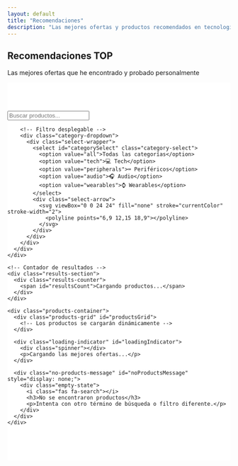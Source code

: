 ```yaml
---
layout: default
title: "Recomendaciones"
description: "Las mejores ofertas y productos recomendados en tecnología"
---
```


<section class="hero">
  <div class="container">
    <div class="hero-content-single">
      <h1 class="hero-title">Recomendaciones <span class="highlight">TOP</span></h1>
      <p class="hero-subtitle">Las mejores ofertas que he encontrado y probado personalmente</p>
    </div>
  </div>
</section>

<section class="content-section" style="background: white; padding: 4rem 0;">
  <div class="container">
    <!-- Sección de buscador y filtros -->
    <div class="search-filter-container">
      <div class="search-filter-row">
        <!-- Buscador -->
        <div class="search-box">
          <div class="search-input-wrapper">
            <i class="fas fa-search search-icon"></i>
            <input 
              type="text" 
              id="recommendationsSearchInput" 
              placeholder="Buscar productos..." 
              class="search-input"
              autocomplete="off"
            >
            <button id="clearSearch" class="clear-search" style="display: none;">
              <i class="fas fa-times"></i>
            </button>
          </div>
        </div>

        <!-- Filtro desplegable -->
        <div class="category-dropdown">
          <div class="select-wrapper">
            <select id="categorySelect" class="category-select">
              <option value="all">Todas las categorías</option>
              <option value="tech">💻 Tech</option>
              <option value="peripherals">⌨️ Periféricos</option>
              <option value="audio">🎧 Audio</option>
              <option value="wearables">⌚ Wearables</option>
            </select>
            <div class="select-arrow">
              <svg viewBox="0 0 24 24" fill="none" stroke="currentColor" stroke-width="2">
                <polyline points="6,9 12,15 18,9"></polyline>
              </svg>
            </div>
          </div>
        </div>
      </div>
    </div>

    <!-- Contador de resultados -->
    <div class="results-section">
      <div class="results-counter">
        <span id="resultsCount">Cargando productos...</span>
      </div>
    </div>

    <div class="products-container">
      <div class="products-grid" id="productsGrid">
        <!-- Los productos se cargarán dinámicamente -->
      </div>

      <div class="loading-indicator" id="loadingIndicator">
        <div class="spinner"></div>
        <p>Cargando las mejores ofertas...</p>
      </div>

      <div class="no-products-message" id="noProductsMessage" style="display: none;">
        <div class="empty-state">
          <i class="fas fa-search"></i>
          <h3>No se encontraron productos</h3>
          <p>Intenta con otro término de búsqueda o filtro diferente.</p>
        </div>
      </div>
    </div>
  </div>
</section>

<!-- Scripts específicos para recomendaciones -->
<script src="{{ '/recommendations-script.js' | relative_url }}?v={{ 'now' | date: '%s' }}"></script>

